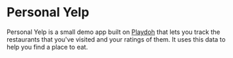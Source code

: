# Personal Yelp

Personal Yelp is a small demo app built on [Playdoh](https://github.com/mozilla/playdoh) that lets you track the restaurants that you've visited and your ratings of them. It uses this data to help you find a place to eat.